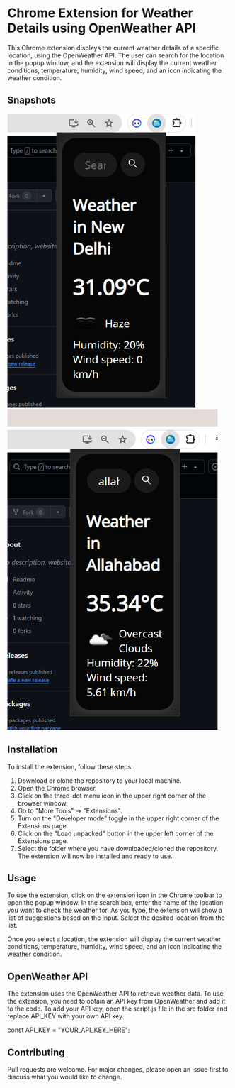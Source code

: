 # Chrome Extension for Weather Details using OpenWeather API
This Chrome extension displays the current weather details of a specific location, using the OpenWeather API. The user can search for the location in the popup window, and the extension will display the current weather conditions, temperature, humidity, wind speed, and an icon indicating the weather condition.

## Snapshots
![Snapshot](Screenshot.png)
![Snapshot](Screenshot2.png)

## Installation
To install the extension, follow these steps:

1. Download or clone the repository to your local machine.
2. Open the Chrome browser.
3. Click on the three-dot menu icon in the upper right corner of the browser window.
4. Go to "More Tools" -> "Extensions".
5. Turn on the "Developer mode" toggle in the upper right corner of the Extensions page.
6. Click on the "Load unpacked" button in the upper left corner of the Extensions page.
7. Select the folder where you have downloaded/cloned the repository.
The extension will now be installed and ready to use.

## Usage
To use the extension, click on the extension icon in the Chrome toolbar to open the popup window. In the search box, enter the name of the location you want to check the weather for. As you type, the extension will show a list of suggestions based on the input. Select the desired location from the list.

Once you select a location, the extension will display the current weather conditions, temperature, humidity, wind speed, and an icon indicating the weather condition.

## OpenWeather API
The extension uses the OpenWeather API to retrieve weather data. To use the extension, you need to obtain an API key from OpenWeather and add it to the code. To add your API key, open the script.js file in the src folder and replace API_KEY with your own API key.


const API_KEY = "YOUR_API_KEY_HERE";

## Contributing
Pull requests are welcome. For major changes, please open an issue first to discuss what you would like to change.
